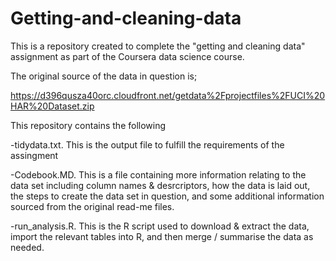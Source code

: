 # Getting-and-cleaning-data

This is a repository created to complete the "getting and cleaning data" assignment as part of the Coursera data science course.

The original source of the data in question is; 

https://d396qusza40orc.cloudfront.net/getdata%2Fprojectfiles%2FUCI%20HAR%20Dataset.zip

This repository contains the following

-tidydata.txt. This is the output file to fulfill the requirements of the assingment

-Codebook.MD. This is a file containing more information relating to the data set including column names & desrcriptors, how the data is laid out, the steps to create the data set in question, and some additional information sourced from the original read-me files. 

-run_analysis.R. This is the R script used to download & extract the data, import the relevant tables into R, and then merge / summarise the data as needed.
